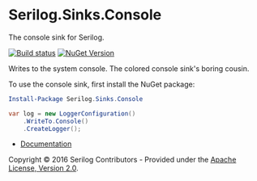 # Serilog.Sinks.Console

The console sink for Serilog.
 
[![Build status](https://ci.appveyor.com/api/projects/status/w1w3m1wyk3in1c96/branch/master?svg=true)](https://ci.appveyor.com/project/serilog/serilog-sinks-console/branch/master) [![NuGet Version](http://img.shields.io/nuget/v/Serilog.Sinks.Console.svg?style=flat)](https://www.nuget.org/packages/Serilog.Sinks.Console/)

Writes to the system console. The colored console sink's boring cousin.

To use the console sink, first install the NuGet package:

```powershell
Install-Package Serilog.Sinks.Console
```

```csharp
var log = new LoggerConfiguration()
    .WriteTo.Console()
    .CreateLogger();
```

* [Documentation](https://github.com/serilog/serilog/wiki)

Copyright &copy; 2016 Serilog Contributors - Provided under the [Apache License, Version 2.0](http://apache.org/licenses/LICENSE-2.0.html).
